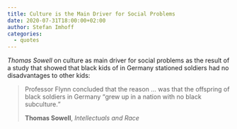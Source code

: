```yaml
---
title: Culture is the Main Driver for Social Problems
date: 2020-07-31T18:00:00+02:00
author: Stefan Imhoff
categories:
  - quotes
---
```


_Thomas Sowell_ on culture as main driver for social problems as the result of a study that showed that black kids of in Germany stationed soldiers had no disadvantages to other kids:

> Professor Flynn concluded that the reason … was that the offspring of black soldiers in Germany <q>grew up in a nation with no black subculture.</q>
>
> **Thomas Sowell**, _Intellectuals and Race_
